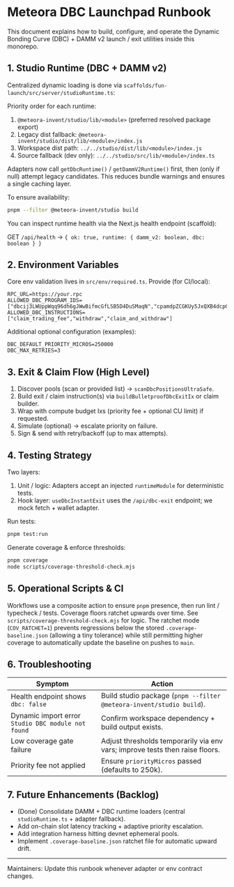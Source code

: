 # Meteora DBC Launchpad Runbook

This document explains how to build, configure, and operate the Dynamic Bonding Curve (DBC) + DAMM
v2 launch / exit utilities inside this monorepo.

## 1. Studio Runtime (DBC + DAMM v2)

Centralized dynamic loading is done via `scaffolds/fun-launch/src/server/studioRuntime.ts`:

Priority order for each runtime:

1. `@meteora-invent/studio/lib/<module>` (preferred resolved package export)
2. Legacy dist fallback: `@meteora-invent/studio/dist/lib/<module>/index.js`
3. Workspace dist path: `../../studio/dist/lib/<module>/index.js`
4. Source fallback (dev only): `../../studio/src/lib/<module>/index.ts`

Adapters now call `getDbcRuntime()` / `getDammV2Runtime()` first, then (only if null) attempt legacy
candidates. This reduces bundle warnings and ensures a single caching layer.

To ensure availability:

```bash
pnpm --filter @meteora-invent/studio build
```

You can inspect runtime health via the Next.js health endpoint (scaffold):

GET `/api/health` → `{ ok: true, runtime: { damm_v2: boolean, dbc: boolean } }`

## 2. Environment Variables

Core env validation lives in `src/env/required.ts`. Provide (for CI/local):

```
RPC_URL=https://your.rpc
ALLOWED_DBC_PROGRAM_IDS=["dbcij3LWUppWqq96dh6gJWwBifmcGfLSB5D4DuSMaqN","cpamdpZCGKUy5JxQXB4dcpGPiikHawvSWAd6mEn1sGG"]
ALLOWED_DBC_INSTRUCTIONS=["claim_trading_fee","withdraw","claim_and_withdraw"]
```

Additional optional configuration (examples):

```
DBC_DEFAULT_PRIORITY_MICROS=250000
DBC_MAX_RETRIES=3
```

## 3. Exit & Claim Flow (High Level)

1. Discover pools (scan or provided list) → `scanDbcPositionsUltraSafe`.
2. Build exit / claim instruction(s) via `buildBulletproofDbcExitIx` or claim builder.
3. Wrap with compute budget Ixs (priority fee + optional CU limit) if requested.
4. Simulate (optional) → escalate priority on failure.
5. Sign & send with retry/backoff (up to max attempts).

## 4. Testing Strategy

Two layers:

1. Unit / logic: Adapters accept an injected `runtimeModule` for deterministic tests.
2. Hook layer: `useDbcInstantExit` uses the `/api/dbc-exit` endpoint; we mock fetch + wallet
   adapter.

Run tests:

```bash
pnpm test:run
```

Generate coverage & enforce thresholds:

```bash
pnpm coverage
node scripts/coverage-threshold-check.mjs
```

## 5. Operational Scripts & CI

Workflows use a composite action to ensure `pnpm` presence, then run lint / typecheck / tests.
Coverage floors ratchet upwards over time. See `scripts/coverage-threshold-check.mjs` for logic. The
ratchet mode (`COV_RATCHET=1`) prevents regressions below the stored `.coverage-baseline.json`
(allowing a tiny tolerance) while still permitting higher coverage to automatically update the
baseline on pushes to `main`.

## 6. Troubleshooting

| Symptom                                            | Action                                                                       |
| -------------------------------------------------- | ---------------------------------------------------------------------------- |
| Health endpoint shows `dbc: false`                 | Build studio package (`pnpm --filter @meteora-invent/studio build`).         |
| Dynamic import error `Studio DBC module not found` | Confirm workspace dependency + build output exists.                          |
| Low coverage gate failure                          | Adjust thresholds temporarily via env vars; improve tests then raise floors. |
| Priority fee not applied                           | Ensure `priorityMicros` passed (defaults to 250k).                           |

## 7. Future Enhancements (Backlog)

- (Done) Consolidate DAMM + DBC runtime loaders (central `studioRuntime.ts` + adapter fallback).
- Add on-chain slot latency tracking + adaptive priority escalation.
- Add integration harness hitting devnet ephemeral pools.
- Implement `.coverage-baseline.json` ratchet file for automatic upward drift.

---

Maintainers: Update this runbook whenever adapter or env contract changes.
